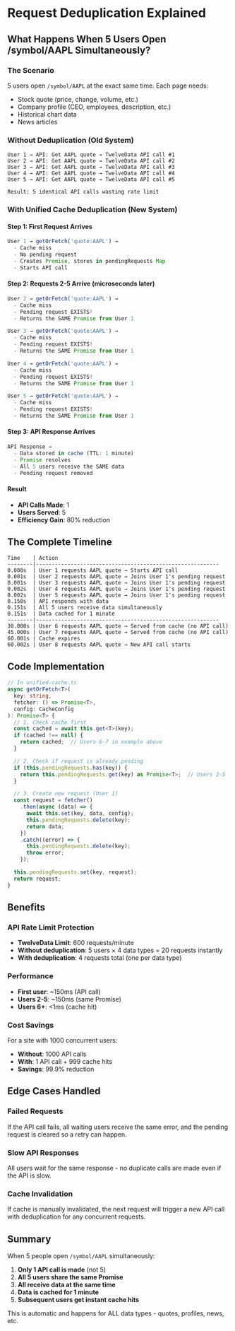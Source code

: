 # Request Deduplication Explained

## What Happens When 5 Users Open /symbol/AAPL Simultaneously?

### The Scenario
5 users open `/symbol/AAPL` at the exact same time. Each page needs:
- Stock quote (price, change, volume, etc.)
- Company profile (CEO, employees, description, etc.)
- Historical chart data
- News articles

### Without Deduplication (Old System)
```
User 1 → API: Get AAPL quote → TwelveData API call #1
User 2 → API: Get AAPL quote → TwelveData API call #2
User 3 → API: Get AAPL quote → TwelveData API call #3
User 4 → API: Get AAPL quote → TwelveData API call #4
User 5 → API: Get AAPL quote → TwelveData API call #5

Result: 5 identical API calls wasting rate limit
```

### With Unified Cache Deduplication (New System)

#### Step 1: First Request Arrives
```typescript
User 1 → getOrFetch('quote:AAPL') →
  - Cache miss
  - No pending request
  - Creates Promise, stores in pendingRequests Map
  - Starts API call
```

#### Step 2: Requests 2-5 Arrive (microseconds later)
```typescript
User 2 → getOrFetch('quote:AAPL') →
  - Cache miss
  - Pending request EXISTS!
  - Returns the SAME Promise from User 1

User 3 → getOrFetch('quote:AAPL') →
  - Cache miss
  - Pending request EXISTS!
  - Returns the SAME Promise from User 1

User 4 → getOrFetch('quote:AAPL') →
  - Cache miss
  - Pending request EXISTS!
  - Returns the SAME Promise from User 1

User 5 → getOrFetch('quote:AAPL') →
  - Cache miss
  - Pending request EXISTS!
  - Returns the SAME Promise from User 1
```

#### Step 3: API Response Arrives
```typescript
API Response →
  - Data stored in cache (TTL: 1 minute)
  - Promise resolves
  - All 5 users receive the SAME data
  - Pending request removed
```

#### Result
- **API Calls Made**: 1
- **Users Served**: 5
- **Efficiency Gain**: 80% reduction

## The Complete Timeline

```
Time    | Action
--------|----------------------------------------------------------
0.000s  | User 1 requests AAPL quote → Starts API call
0.001s  | User 2 requests AAPL quote → Joins User 1's pending request
0.001s  | User 3 requests AAPL quote → Joins User 1's pending request
0.002s  | User 4 requests AAPL quote → Joins User 1's pending request
0.002s  | User 5 requests AAPL quote → Joins User 1's pending request
0.150s  | API responds with data
0.151s  | All 5 users receive data simultaneously
0.151s  | Data cached for 1 minute
--------|----------------------------------------------------------
30.000s | User 6 requests AAPL quote → Served from cache (no API call)
45.000s | User 7 requests AAPL quote → Served from cache (no API call)
60.001s | Cache expires
60.002s | User 8 requests AAPL quote → New API call starts
```

## Code Implementation

```typescript
// In unified-cache.ts
async getOrFetch<T>(
  key: string,
  fetcher: () => Promise<T>,
  config: CacheConfig
): Promise<T> {
  // 1. Check cache first
  const cached = await this.get<T>(key);
  if (cached !== null) {
    return cached;  // Users 6-7 in example above
  }

  // 2. Check if request is already pending
  if (this.pendingRequests.has(key)) {
    return this.pendingRequests.get(key) as Promise<T>;  // Users 2-5
  }

  // 3. Create new request (User 1)
  const request = fetcher()
    .then(async (data) => {
      await this.set(key, data, config);
      this.pendingRequests.delete(key);
      return data;
    })
    .catch((error) => {
      this.pendingRequests.delete(key);
      throw error;
    });

  this.pendingRequests.set(key, request);
  return request;
}
```

## Benefits

### API Rate Limit Protection
- **TwelveData Limit**: 600 requests/minute
- **Without deduplication**: 5 users × 4 data types = 20 requests instantly
- **With deduplication**: 4 requests total (one per data type)

### Performance
- **First user**: ~150ms (API call)
- **Users 2-5**: ~150ms (same Promise)
- **Users 6+**: <1ms (cache hit)

### Cost Savings
For a site with 1000 concurrent users:
- **Without**: 1000 API calls
- **With**: 1 API call + 999 cache hits
- **Savings**: 99.9% reduction

## Edge Cases Handled

### Failed Requests
If the API call fails, all waiting users receive the same error, and the pending request is cleared so a retry can happen.

### Slow API Responses
All users wait for the same response - no duplicate calls are made even if the API is slow.

### Cache Invalidation
If cache is manually invalidated, the next request will trigger a new API call with deduplication for any concurrent requests.

## Summary
When 5 people open `/symbol/AAPL` simultaneously:
1. **Only 1 API call is made** (not 5)
2. **All 5 users share the same Promise**
3. **All receive data at the same time**
4. **Data is cached for 1 minute**
5. **Subsequent users get instant cache hits**

This is automatic and happens for ALL data types - quotes, profiles, news, etc.
